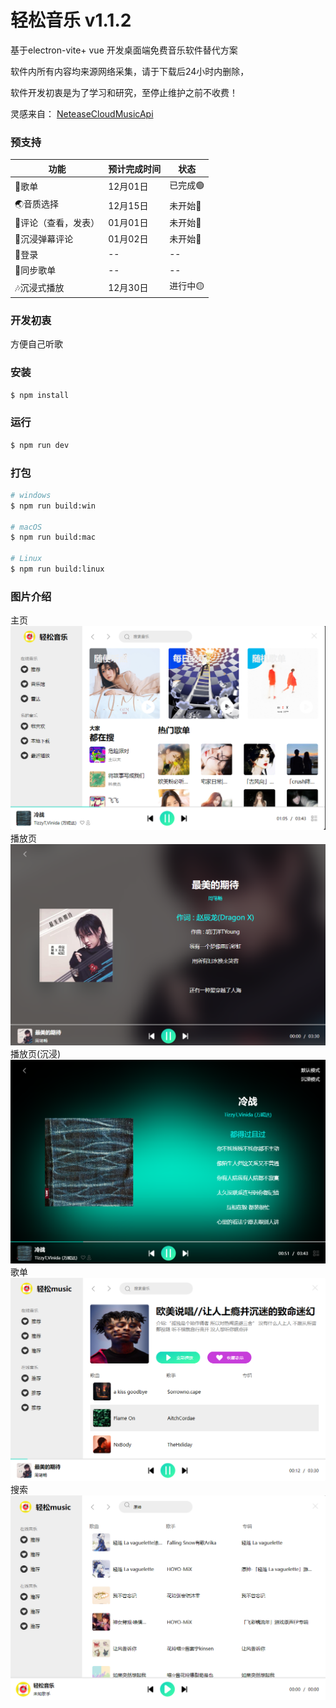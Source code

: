 # 轻松音乐 v1.1.2

基于electron-vite+ vue 开发桌面端免费音乐软件替代方案

软件内所有内容均来源网络采集，请于下载后24小时内删除，

软件开发初衷是为了学习和研究，至停止维护之前不收费！

灵感来自：
[NeteaseCloudMusicApi](https://github.com/Binaryify/NeteaseCloudMusicApi)

### 预支持
| 功能          | 预计完成时间 | 状态    |
|-------------|--------|-------|
| 💖歌单        | 12月01日 | 已完成🟢 |
| 🌏音质选择      | 12月15日 | 未开始🔴 |
| 🔴评论（查看，发表） | 01月01日 | 未开始🔴 |
| 🎵沉浸弹幕评论    | 01月02日 | 未开始🔴 |
| 📁登录        | --     | --    |
| 🎀同步歌单      | --     | --    |
| 🎶沉浸式播放     | 12月30日 | 进行中🟡 |




### 开发初衷
方便自己听歌

### 安装

```bash
$ npm install
```

### 运行

```bash
$ npm run dev
```

### 打包

```bash
# windows
$ npm run build:win

# macOS
$ npm run build:mac

# Linux
$ npm run build:linux
```

### 图片介绍
主页
![输入图片说明](src/renderer/src/assets/b6.png)
播放页
![输入图片说明](src/renderer/src/assets/b2.png)
播放页(沉浸)
![输入图片说明](src/renderer/src/assets/b5.png)
歌单
![输入图片说明](src/renderer/src/assets/b3.png)
搜索
![输入图片说明](src/renderer/src/assets/b4.png)
